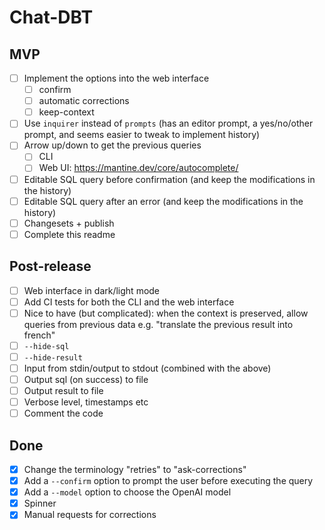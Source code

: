 # Chat-DBT

## MVP

-   [ ] Implement the options into the web interface
    -   [ ] confirm
    -   [ ] automatic corrections
    -   [ ] keep-context
-   [ ] Use `inquirer` instead of `prompts` (has an editor prompt, a yes/no/other prompt, and seems easier to tweak to implement history)
-   [ ] Arrow up/down to get the previous queries
    -   [ ] CLI
    -   [ ] Web UI: https://mantine.dev/core/autocomplete/
-   [ ] Editable SQL query before confirmation (and keep the modifications in the history)
-   [ ] Editable SQL query after an error (and keep the modifications in the history)
-   [ ] Changesets + publish
-   [ ] Complete this readme

## Post-release

-   [ ] Web interface in dark/light mode
-   [ ] Add CI tests for both the CLI and the web interface
-   [ ] Nice to have (but complicated): when the context is preserved, allow queries from previous data e.g. "translate the previous result into french"
-   [ ] `--hide-sql`
-   [ ] `--hide-result`
-   [ ] Input from stdin/output to stdout (combined with the above)
-   [ ] Output sql (on success) to file
-   [ ] Output result to file
-   [ ] Verbose level, timestamps etc
-   [ ] Comment the code

## Done

-   [x] Change the terminology "retries" to "ask-corrections"
-   [x] Add a `--confirm` option to prompt the user before executing the query
-   [x] Add a `--model` option to choose the OpenAI model
-   [x] Spinner
-   [x] Manual requests for corrections
